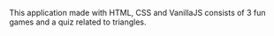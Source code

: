 This application made with HTML, CSS and VanillaJS consists of 3 fun games and a quiz related to triangles.
